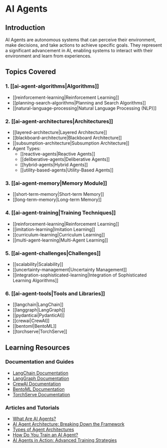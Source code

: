 # AI Agents

## Introduction

AI Agents are autonomous systems that can perceive their environment, make decisions, and take actions to achieve specific goals. They represent a significant advancement in AI, enabling systems to interact with their environment and learn from experiences.

## Topics Covered

### 1. [[ai-agent-algorithms|Algorithms]]

- [[reinforcement-learning|Reinforcement Learning]]
- [[planning-search-algorithms|Planning and Search Algorithms]]
- [[natural-language-processing|Natural Language Processing (NLP)]]

### 2. [[ai-agent-architectures|Architectures]]

- [[layered-architecture|Layered Architecture]]
- [[blackboard-architecture|Blackboard Architecture]]
- [[subsumption-architecture|Subsumption Architecture]]
- Agent Types:
  - [[reactive-agents|Reactive Agents]]
  - [[deliberative-agents|Deliberative Agents]]
  - [[hybrid-agents|Hybrid Agents]]
  - [[utility-based-agents|Utility-Based Agents]]

### 3. [[ai-agent-memory|Memory Module]]

- [[short-term-memory|Short-term Memory]]
- [[long-term-memory|Long-term Memory]]

### 4. [[ai-agent-training|Training Techniques]]

- [[reinforcement-learning|Reinforcement Learning]]
- [[imitation-learning|Imitation Learning]]
- [[curriculum-learning|Curriculum Learning]]
- [[multi-agent-learning|Multi-Agent Learning]]

### 5. [[ai-agent-challenges|Challenges]]

- [[scalability|Scalability]]
- [[uncertainty-management|Uncertainty Management]]
- [[integration-sophisticated-learning|Integration of Sophisticated Learning Algorithms]]

### 6. [[ai-agent-tools|Tools and Libraries]]

- [[langchain|LangChain]]
- [[langgraph|LangGraph]]
- [[pydanticai|PydanticAI]]
- [[crewai|CrewAI]]
- [[bentoml|BentoML]]
- [[torchserve|TorchServe]]

## Learning Resources

### Documentation and Guides

- [LangChain Documentation](https://python.langchain.com/docs/get_started/introduction)
- [LangGraph Documentation](https://langchain.com/langgraph)
- [CrewAI Documentation](https://docs.crewai.com/)
- [BentoML Documentation](https://docs.bentoml.org/en/latest/)
- [TorchServe Documentation](https://pytorch.org/serve/)

### Articles and Tutorials

- [What Are AI Agents?](https://www.ibm.com/think/topics/ai-agents)
- [AI Agent Architecture: Breaking Down the Framework](https://kanerika.com/blogs/ai-agent-architecture/)
- [Types of Agent Architectures](https://smythos.com/ai-agents/agent-architectures/types-of-agent-architectures/)
- [How Do You Train an AI Agent?](https://whitegator.ai/how-do-you-train-an-ai-agent-steps-for-success/)
- [AI Agents in Action: Advanced Training Strategies](https://medium.com/@jazmia.henry/ai-agents-in-action-advanced-training-strategies-for-real-world-applications-852298eac2db)
